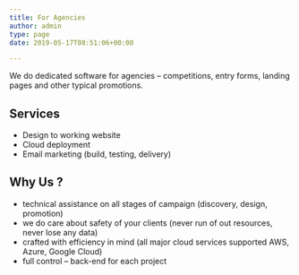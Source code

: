 ```yaml
---
title: For Agencies
author: admin
type: page
date: 2019-05-17T08:51:06+00:00

---
```

We do dedicated software for agencies &#8211; competitions, entry forms, landing pages and other typical promotions.

## Services

  * Design to working website
  * Cloud deployment
  * Email marketing (build, testing, delivery)

## Why Us ?

  * technical assistance on all stages of campaign (discovery, design, promotion)
  * we do care about safety of your clients (never run of out resources, never lose any data)
  * crafted with efficiency in mind (all major cloud services supported AWS, Azure, Google Cloud) 
  * full control &#8211; back-end for each project